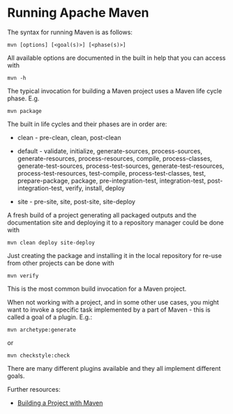 # Running Apache Maven
<!--
Licensed to the Apache Software Foundation (ASF) under one
or more contributor license agreements.  See the NOTICE file
distributed with this work for additional information
regarding copyright ownership.  The ASF licenses this file
to you under the Apache License, Version 2.0 (the
"License"); you may not use this file except in compliance
with the License.  You may obtain a copy of the License at

    http://www.apache.org/licenses/LICENSE-2.0

Unless required by applicable law or agreed to in writing,
software distributed under the License is distributed on an
"AS IS" BASIS, WITHOUT WARRANTIES OR CONDITIONS OF ANY
KIND, either express or implied.  See the License for the
specific language governing permissions and limitations
under the License.
-->
The syntax for running Maven is as follows:

    mvn [options] [<goal(s)>] [<phase(s)>]

All available options are documented in the built in help that you can access with

    mvn -h

The typical invocation for building a Maven project uses a Maven life cycle phase. E.g.  

    mvn package

The built in life cycles and their phases are in order are:

* clean - pre-clean, clean, post-clean

* default - validate, initialize, generate-sources, process-sources, generate-resources, 
process-resources, compile, process-classes, generate-test-sources, process-test-sources, 
generate-test-resources, process-test-resources, test-compile, process-test-classes, 
test, prepare-package, package, pre-integration-test, integration-test, post-integration-test, 
verify, install, deploy

* site - pre-site, site, post-site, site-deploy

A fresh build of a project generating all packaged outputs and the documentation site
and deploying it to a repository manager could be done with

    mvn clean deploy site-deploy

Just creating the package and installing it in the local repository for re-use from other projects can be done with

    mvn verify

This is the most common build invocation for a Maven project.

When not working with a project, and in some other use cases, you might want to invoke
a specific task implemented by a part of Maven - this is called a goal of a plugin.
E.g.:

    mvn archetype:generate

or

    mvn checkstyle:check

There are many different plugins available and they all implement different goals.


Further resources: 

* [Building a Project with Maven](./run-maven/index.html)
